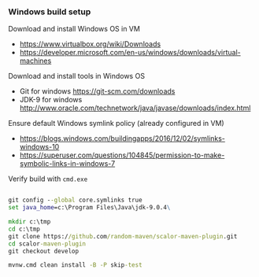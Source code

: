 
### Windows build setup

Download and install Windows OS in VM
* https://www.virtualbox.org/wiki/Downloads
* https://developer.microsoft.com/en-us/windows/downloads/virtual-machines

Download and install tools in Windows OS
* Git for windows https://git-scm.com/downloads
* JDK-9 for windows http://www.oracle.com/technetwork/java/javase/downloads/index.html

Ensure default Windows symlink policy (already configured in VM)
* https://blogs.windows.com/buildingapps/2016/12/02/symlinks-windows-10
* https://superuser.com/questions/104845/permission-to-make-symbolic-links-in-windows-7

Verify build with `cmd.exe`
```cmd

git config --global core.symlinks true
set java_home=c:\Program Files\Java\jdk-9.0.4\

mkdir c:\tmp
cd c:\tmp
git clone https://github.com/random-maven/scalor-maven-plugin.git
cd scalor-maven-plugin
git checkout develop

mvnw.cmd clean install -B -P skip-test

```
